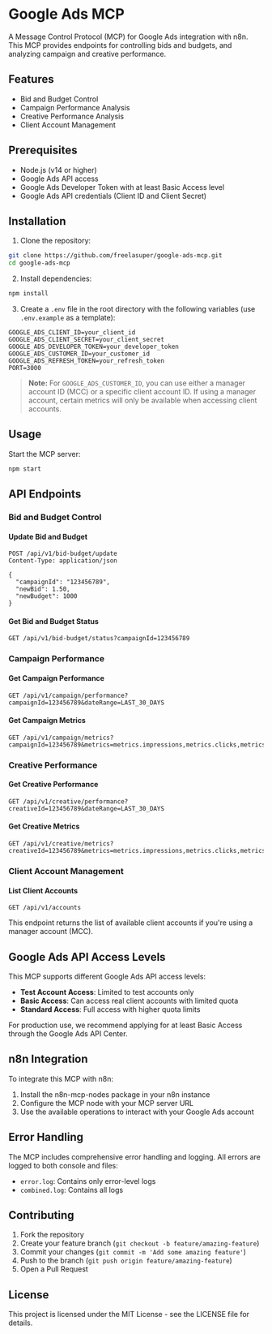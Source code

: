 # Google Ads MCP

A Message Control Protocol (MCP) for Google Ads integration with n8n. This MCP provides endpoints for controlling bids and budgets, and analyzing campaign and creative performance.

## Features

- Bid and Budget Control
- Campaign Performance Analysis
- Creative Performance Analysis
- Client Account Management

## Prerequisites

- Node.js (v14 or higher)
- Google Ads API access
- Google Ads Developer Token with at least Basic Access level
- Google Ads API credentials (Client ID and Client Secret)

## Installation

1. Clone the repository:
```bash
git clone https://github.com/freelasuper/google-ads-mcp.git
cd google-ads-mcp
```

2. Install dependencies:
```bash
npm install
```

3. Create a `.env` file in the root directory with the following variables (use `.env.example` as a template):
```
GOOGLE_ADS_CLIENT_ID=your_client_id
GOOGLE_ADS_CLIENT_SECRET=your_client_secret
GOOGLE_ADS_DEVELOPER_TOKEN=your_developer_token
GOOGLE_ADS_CUSTOMER_ID=your_customer_id
GOOGLE_ADS_REFRESH_TOKEN=your_refresh_token
PORT=3000
```

> **Note:** For `GOOGLE_ADS_CUSTOMER_ID`, you can use either a manager account ID (MCC) or a specific client account ID. If using a manager account, certain metrics will only be available when accessing client accounts.

## Usage

Start the MCP server:
```bash
npm start
```

## API Endpoints

### Bid and Budget Control

#### Update Bid and Budget
```
POST /api/v1/bid-budget/update
Content-Type: application/json

{
  "campaignId": "123456789",
  "newBid": 1.50,
  "newBudget": 1000
}
```

#### Get Bid and Budget Status
```
GET /api/v1/bid-budget/status?campaignId=123456789
```

### Campaign Performance

#### Get Campaign Performance
```
GET /api/v1/campaign/performance?campaignId=123456789&dateRange=LAST_30_DAYS
```

#### Get Campaign Metrics
```
GET /api/v1/campaign/metrics?campaignId=123456789&metrics=metrics.impressions,metrics.clicks,metrics.cost_micros
```

### Creative Performance

#### Get Creative Performance
```
GET /api/v1/creative/performance?creativeId=123456789&dateRange=LAST_30_DAYS
```

#### Get Creative Metrics
```
GET /api/v1/creative/metrics?creativeId=123456789&metrics=metrics.impressions,metrics.clicks,metrics.cost_micros
```

### Client Account Management

#### List Client Accounts
```
GET /api/v1/accounts
```
This endpoint returns the list of available client accounts if you're using a manager account (MCC).

## Google Ads API Access Levels

This MCP supports different Google Ads API access levels:

- **Test Account Access**: Limited to test accounts only
- **Basic Access**: Can access real client accounts with limited quota
- **Standard Access**: Full access with higher quota limits

For production use, we recommend applying for at least Basic Access through the Google Ads API Center.

## n8n Integration

To integrate this MCP with n8n:

1. Install the n8n-mcp-nodes package in your n8n instance
2. Configure the MCP node with your MCP server URL
3. Use the available operations to interact with your Google Ads account

## Error Handling

The MCP includes comprehensive error handling and logging. All errors are logged to both console and files:
- `error.log`: Contains only error-level logs
- `combined.log`: Contains all logs

## Contributing

1. Fork the repository
2. Create your feature branch (`git checkout -b feature/amazing-feature`)
3. Commit your changes (`git commit -m 'Add some amazing feature'`)
4. Push to the branch (`git push origin feature/amazing-feature`)
5. Open a Pull Request

## License

This project is licensed under the MIT License - see the LICENSE file for details.
